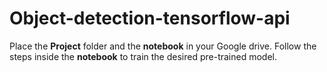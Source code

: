 # Object-detection-tensorflow-api
Place the **Project** folder and the **notebook** in your Google drive. Follow the steps inside the **notebook** to train the desired pre-trained model.
